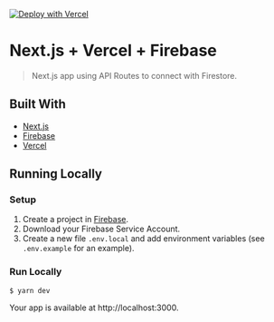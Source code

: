 [![Deploy with Vercel](https://vercel.com/button)](https://vercel.com/new/clone?repository-url=https%3A%2F%2Fgithub.com%2Fleerob%2Fnextjs-vercel-firebase&env=NEXT_PUBLIC_FIREBASE_PROJECT_ID,FIREBASE_CLIENT_EMAIL,FIREBASE_PRIVATE_KEY&project-name=nextjs-firebase&repo-name=nextjs-firebase)

# Next.js + Vercel + Firebase

> Next.js app using API Routes to connect with Firestore.

## Built With

- [Next.js](https://nextjs.org/)
- [Firebase](https://firebase.google.com)
- [Vercel](https://vercel.com)

## Running Locally

### Setup

1. Create a project in [Firebase](https://firebase.google.com/docs/firestore/quickstart).
1. Download your Firebase Service Account.
1. Create a new file `.env.local` and add environment variables (see `.env.example` for an example).

### Run Locally

```
$ yarn dev
```

Your app is available at http://localhost:3000.
